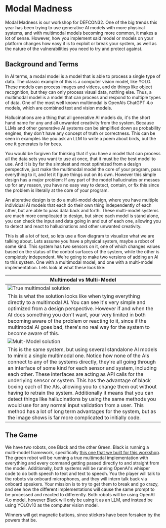 # Modal Madness

Modal Madness is our workshop for DEFCON32.  One of the big trends this year has been trying to use generative AI models with more physical systems, and with multimodal models becoming more common, it makes a lot of sense.  However, how you implement said model or models on your platform changes how easy it is to exploit or break your system, as well as the nature of the vulnerabilities you need to try and protect against.  

## Background and Terms

In AI terms, a modal model is a model that is able to process a single type of data.  The classic example of this is a computer vision model, like YOLO.  These models can process images and videos, and do things like object recognition, but they can only process visual data, nothing else.  Thus, a multimodal model is a model that can process and respond to multiple types of data.  One of the most well known multimodal is OpenAIs ChatGPT 4.o models, which are combined text and vision models.  

Hallucinations are a thing that all generative AI models do, it's the short hand name for any and all unwanted creativity from the system.  Because LLMs and other generative AI systems can be simplified down as probability engines, they don't have any concept of truth or correctness.  This can be seen in examples like you ask an LLM to write a poem about birds, but the one it generates is for bees.  

You would be forgiven for thinking that if you have a model that can process all the data sets you want to use at once, that it must be the best model to use.  And it is by far the simplest and most optimized from a design perspective, just make the multimodal model the core of your program, pass everything to it, and let it figure things out on its own.  However this simple design has a major problem: If any part of the model hallucinates or messes up for any reason, you have no easy way to detect, contain, or fix this since the problem is literally at the core of your program.  

An alterative design is to do a multi-model design, where you have multiple individual AI models that each do their own thing independently of each other, but are able to pass data back and forth.  These multi-model systems are much more complicated to design, but since each model is stand  alone, you can check the input and data going in and out of each one, allowing you to detect and react to hallucinations and other unwanted creativity.  

This is all a lot of text, so lets use a flow diagram to visualize what we are talking about.  Lets assume you have a physical system, maybe a robot of some kind.  This system has two sensors on it, one of which changes values based on the status of the control surfaces of the system, while the other is completely independent.  We're going to make two versions of adding an AI to this system.  One with a multimodal model, and one with a multi-model implementation.  Lets look at what these look like:

| Multimodal vs Multi-Model |
| --- |
| ![True multimodal solution](./pictures/multimodal.png) |
| This is what the solution looks like when tying everything directly to a multimodal AI.  You can see it's very simple and optimized from a design perspective.  However if and when the AI does something you don't want, your very limited in both becoming aware of the problem or reacting to it, since if the multimodal AI goes bad, there's no real way for the system to become aware of this.  |
| ![Mult-Model solution](./pictures/multi-model.png) |
| This is the same system, but using several standalone AI models to mimic a single multimodal one.  Notice how none of the AIs connect to any of the systems directly, they're all going through an interface of some kind for each sensor and system, including each other.  These interfaces are acting as API calls for the underlying sensor or system.  This has the advantage of black boxing each of the AIs, allowing you to change them out without having to retrain the system.  Additionally it means that you can detect things like hallucinations by using the same methods you would use for any normal input validation from a user.  This method has a lot of long term advantages for the system, but as the image shows is far more complicated to initially code.  |

## The Game

We have two robots, one Black and the other Green.  Black is running a multi-model framework, specifically [this one that we built for this workshop](https://github.com/zeetwii/combee).  The green robot will be running a true multimodal implementation with everything and every command getting passed directly to and straight from the model.  Additionally, both systems will be running OpenAI's whisper code to do both speech to text and text to speech.  You the player will talk to the robots via onboard microphones, and they will intern talk back via onboard speakers.  Your mission is to try to get them to break and go crazy, and see how the different implementations will cause the same prompt to be processed and reacted to differently.  Both robots will be using OpenAI 4.o model, however Black will only be using it as an LLM, and instead be using YOLOv10 as the computer vision model.   

Winners will get magnetic buttons, since stickers have been forsaken by the powers that be.  
